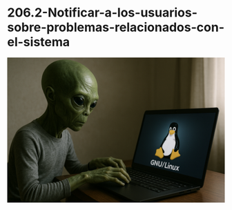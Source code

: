 # 206.2-Notificar-a-los-usuarios-sobre-problemas-relacionados-con-el-sistema
![LPI Logo](../../../../wallpaper/et_linux.png "Buscando al viejo hombre ")
